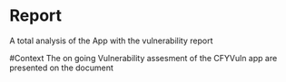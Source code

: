 # Report
A total analysis of the App with the vulnerability report

#Context
The on going Vulnerability assesment of  the CFYVuln app are presented on the document
